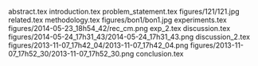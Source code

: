 abstract.tex
introduction.tex
problem_statement.tex
figures/121/121.jpg
related.tex
methodology.tex
figures/bon1/bon1.jpg
experiments.tex
figures/2014-05-23_18h54_42/rec_cm.png
exp_2.tex
discussion.tex
figures/2014-05-24_17h31_43/2014-05-24_17h31_43.png
discussion_2.tex
figures/2013-11-07_17h42_04/2013-11-07_17h42_04.png
figures/2013-11-07_17h52_30/2013-11-07_17h52_30.png
conclusion.tex